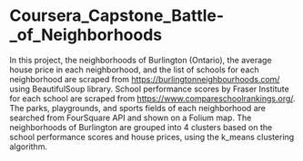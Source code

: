 # Coursera_Capstone_Battle-_of_Neighborhoods
In this project, the neighborhoods of Burlington (Ontario), the average house price in each neighborhood, and the list of schools for each neighborhood are scraped from https://burlingtonneighbourhoods.com/ using BeautifulSoup library. School performance scores by Fraser Institute for each school are scraped from https://www.compareschoolrankings.org/. The parks, playgrounds, and sports fields of each neighborhood are searched from FourSquare API and shown on a Folium map. The neighborhoods of Burlington are grouped into 4 clusters based on the school performance scores and house prices, using the k_means clustering algorithm.
